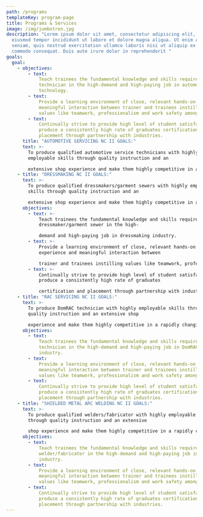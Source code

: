 ```yaml
---
path: /programs
templateKey: program-page
title: Programs & Services
image: /img/jumbotron.jpg
description: "Lorem ipsum dolor sit amet, consectetur adipiscing elit, sed do
  eiusmod tempor incididunt ut labore et dolore magna aliqua. Ut enim ad minim
  veniam, quis nostrud exercitation ullamco laboris nisi ut aliquip ex ea
  commodo consequat. Duis aute irure dolor in reprehenderit "
goals:
  goal:
    - objectives:
        - text:
            Teach trainees the fundamental knowledge and skills required of a service
            technician in the high-demand and high-paying job in automotive
            technology.
        - text:
            Provide a learning environment of close, relevant hands-on experience and
            meaningful interaction between trainer and trainees instilling
            values like teamwork, professionalism and work safety among others.
        - text:
            Continually strive to provide high level of student satisfaction to
            produce a consistently high rate of graduates certification and
            placement through partnership with industries.
      title: "AUTOMOTIVE SERVICING NC II GOALS:"
      text: >-
        To produce qualified automotive service technicians with highly
        employable skills through quality instruction and an

        extensive shop experience and make them highly competitive in a rapidly changing world of automotive.
    - title: "DRESSMAKING NC II GOALS:"
      text: >-
        To produce qualified dressmakers/garment sewers with highly employable
        skills through quality instruction and an

        extensive shop experience and make them highly competitive in a rapidly changing world of dressmaking.
      objectives:
        - text: >-
            Teach trainees the fundamental knowledge and skills required of a
            dressmaker/garment sewer in the high-

            demand and high-paying job in dressmaking industry.
        - text: >-
            Provide a learning environment of close, relevant hands-on
            experience and meaningful interaction between

            trainer and trainees instilling values like teamwork, professionalism and work safety among others.
        - text: >-
            Continually strive to provide high level of student satisfaction to
            produce a consistently high rate of graduates

            certification and placement through partnership with industries.
    - title: "RAC SERVICING NC II GOALS:"
      text: >-
        To produce DomRAC technician with highly employable skills through
        quality instruction and an extensive shop

        experience and make them highly competitive in a rapidly changing world of DomRAC.
      objectives:
        - text:
            Teach trainees the fundamental knowledge and skills required of a DomRAC
            technician in the high-demand and high-paying job in DomRAC
            industry.
        - text:
            Provide a learning environment of close, relevant hands-on experience and
            meaningful interaction between trainer and trainees instilling
            values like teamwork, professionalism and work safety among others.
        - text:
            Continually strive to provide high level of student satisfaction to
            produce a consistently high rate of graduates certification and
            placement through partnership with industries.
    - title: "SHIELDED METAL ARC WELDING NC II GOALS:"
      text: >-
        To produce qualified welders/fabricator with highly employable skills
        through quality instruction and an extensive

        shop experience and make them highly competitive in a rapidly changing world of welding and fabrication.
      objectives:
        - text:
            Teach trainees the fundamental knowledge and skills required of a
            welder/fabricator in the high-demand and high-paying job in welding
            industry.
        - text:
            Provide a learning environment of close, relevant hands-on experience and
            meaningful interaction between trainer and trainees instilling
            values like teamwork, professionalism and work safety among others.
        - text:
            Continually strive to provide high level of student satisfaction to
            produce a consistently high rate of graduates certification and
            placement through partnership with industries.
---
```

